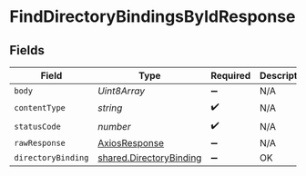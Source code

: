 # FindDirectoryBindingsByIdResponse


## Fields

| Field                                                              | Type                                                               | Required                                                           | Description                                                        |
| ------------------------------------------------------------------ | ------------------------------------------------------------------ | ------------------------------------------------------------------ | ------------------------------------------------------------------ |
| `body`                                                             | *Uint8Array*                                                       | :heavy_minus_sign:                                                 | N/A                                                                |
| `contentType`                                                      | *string*                                                           | :heavy_check_mark:                                                 | N/A                                                                |
| `statusCode`                                                       | *number*                                                           | :heavy_check_mark:                                                 | N/A                                                                |
| `rawResponse`                                                      | [AxiosResponse](https://axios-http.com/docs/res_schema)            | :heavy_minus_sign:                                                 | N/A                                                                |
| `directoryBinding`                                                 | [shared.DirectoryBinding](../../models/shared/directorybinding.md) | :heavy_minus_sign:                                                 | OK                                                                 |